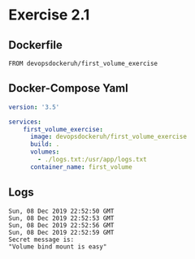 # Exercise 2.1

## Dockerfile

```
FROM devopsdockeruh/first_volume_exercise
```

## Docker-Compose Yaml

```yaml
version: '3.5' 

services: 
    first_volume_exercise: 
      image: devopsdockeruh/first_volume_exercise 
      build: . 
      volumes: 
        - ./logs.txt:/usr/app/logs.txt
      container_name: first_volume
```

## Logs

```
Sun, 08 Dec 2019 22:52:50 GMT
Sun, 08 Dec 2019 22:52:53 GMT
Sun, 08 Dec 2019 22:52:56 GMT
Sun, 08 Dec 2019 22:52:59 GMT
Secret message is:
"Volume bind mount is easy"

```

